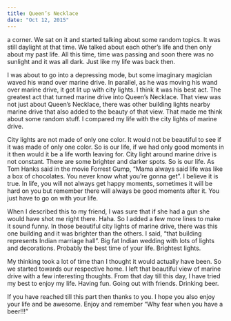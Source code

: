 ```yaml
---
title: Queen’s Necklace
date: "Oct 12, 2015"
---
```


a corner. We sat on it and started talking about some random topics. It was still daylight at that time. We talked about each other’s life and then only about my past life. All this time, time was passing and soon there was no sunlight and it was all dark. Just like my life was back then.

I was about to go into a depressing mode, but some imaginary magician waved his wand over marine drive. In parallel, as he was moving his wand over marine drive, it got lit up with city lights. I think it was his best act. The greatest act that turned marine drive into Queen’s Necklace. That view was not just about Queen’s Necklace, there was other building lights nearby marine drive that also added to the beauty of that view. That made me think about some random stuff. I compared my life with the city lights of marine drive.

City lights are not made of only one color. It would not be beautiful to see if it was made of only one color. So is our life, if we had only good moments in it then would it be a life worth leaving for. City light around marine drive is not constant. There are some brighter and darker spots. So is our life. As Tom Hanks said in the movie Forrest Gump, “Mama always said life was like a box of chocolates. You never know what you’re gonna get”. I believe it is true. In life, you will not always get happy moments, sometimes it will be hard on you but remember there will always be good moments after it. You just have to go on with your life.

When I described this to my friend, I was sure that if she had a gun she would have shot me right there. Haha. So I added a few more lines to make it sound funny. In those beautiful city lights of marine drive, there was this one building and it was brighter than the others. I said, “that building represents Indian marriage hall”. Big fat Indian wedding with lots of lights and decorations. Probably the best time of your life. Brightest lights.

My thinking took a lot of time than I thought it would actually have been. So we started towards our respective home. I left that beautiful view of marine drive with a few interesting thoughts. From that day till this day, I have tried my best to enjoy my life. Having fun. Going out with friends. Drinking beer.

If you have reached till this part then thanks to you. I hope you also enjoy your life and be awesome. Enjoy and remember “Why fear when you have a beer!!!”